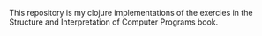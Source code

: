This repository is my clojure implementations of the exercies in the Structure and Interpretation of Computer Programs book.
